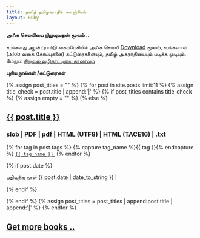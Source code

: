 ```yaml
---
title: தனித் தமிழகராதிக் களஞ்சியம்
layout: Ruby
--- 
```

**அஃக செயலியை நிறுவுவதன் மூலம் ..**

<p>உங்களது ஆன்ட்ராய்டு கைப்பேசியில் அஃக செயலி <a href="https://github.com/ThaniThamizhAkarathiKalanjiyam/win_ttak/raw/ttak_apk/ttak_287.apk">Download</a> மூலம், உங்களால் (.slob வகை கோப்புகளை) கட்டுரைகளையும், தமிழ் அகராதியையும் படிக்க முடியும். மேலும் <a href="android/">நிறுவல் வழிகாட்டியை காணவும்</a></p>

**புதிய நூல்கள் /கட்டுரைகள்**

{% assign post_titles = "" %}
{% for post in site.posts limit:11 %}
{% assign title_check = post.title | append:'|' %}
	{% if post_titles contains title_check %}
		{% assign empty = "" %}
	{% else %}
<div class="post">
<h2><a href="{{ site.url}}/{{ post.url }}">{{ post.title }}</a></h2>
<h3>slob | PDF | pdf | HTML (UTF8) | HTML (TACE16) | .txt</h3>
<!--p class="post-link"><a href="{{ site.url}}/{{ post.url }}">இயங்கலையில் படிக்க . . .</a></p-->

{% for tag in post.tags %}
{% capture tag_name %}{{ tag }}{% endcapture %}
<a href="/tag/{{ tag_name }}"><code class="highligher-rouge"><nobr>{{ tag_name }}</nobr></code>&nbsp;</a>
{% endfor %}


{% if post.date %}
<p class="post-info">பதிவுற்ற நாள் {{ post.date | date_to_string }} | 
</p>
{% endif %}

{% endif %}
{% assign post_titles = post_titles | append:post.title | append:'|' %}
{% endfor %}

<h2><a class="post-link" href="more_books" class="button button2">Get more books ..
</a></h2>
